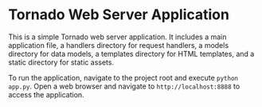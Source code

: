 Tornado Web Server Application
=============================

This is a simple Tornado web server application. It includes a main application file, a handlers directory for request handlers, a models directory for data models, a templates directory for HTML templates, and a static directory for static assets.

To run the application, navigate to the project root and execute `python app.py`. Open a web browser and navigate to `http://localhost:8888` to access the application.